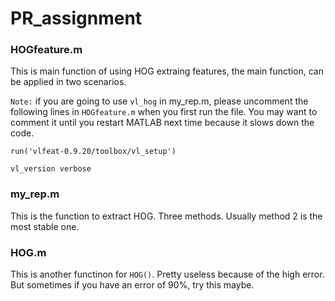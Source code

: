 # PR_assignment

### HOGfeature.m

This is main function of using HOG extraing features, the main function, can be applied in two scenarios.

`Note:` if you are going to use `vl_hog` in my_rep.m, please uncomment the following lines in `HOGfeature.m` when you first run the file. You may want to comment it until you restart MATLAB next time because it slows down the code.

`run('vlfeat-0.9.20/toolbox/vl_setup')`

 `vl_version verbose`

### my_rep.m

This is the function to extract HOG. Three methods. Usually method 2 is the most stable one.

### HOG.m

This is another functinon for `HOG()`. Pretty useless because of the high error. But sometimes if you have an error of 90%, try this maybe. 
